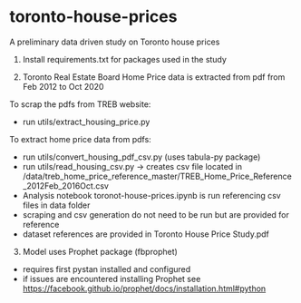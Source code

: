 # toronto-house-prices
A preliminary data driven study on Toronto house prices

1) Install requirements.txt for packages used in the study

2) Toronto Real Estate Board Home Price data is extracted from pdf from Feb 2012 to Oct 2020

To scrap the pdfs from TREB website:
- run utils/extract_housing_price.py

To extract home price data from pdfs:
- run utils/convert_housing_pdf_csv.py (uses tabula-py package)
- run utils/read_housing_csv.py -> creates csv file located in
/data/treb_home_price_reference_master/TREB_Home_Price_Reference_2012Feb_2016Oct.csv
- Analysis notebook toronot-house-prices.ipynb is run referencing csv files in data folder
- scraping and csv generation do not need to be run but are provided for reference
- dataset references are provided in Toronto House Price Study.pdf

3) Model uses Prophet package (fbprophet)
- requires first pystan installed and configured
- if issues are encountered installing Prophet see https://facebook.github.io/prophet/docs/installation.html#python
